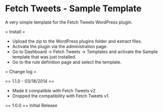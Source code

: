 Fetch Tweets - Sample Template
==============================

A very simple template for the Fetch Tweets WordPress plugin.

= Install =
- Upload the zip to the WordPress plugins folder and extract files.
- Activate the plugin via the administration page.
- Go to Dashboard -> Fetch Tweets -> Templates and activate the Sample template that was just installed.
- Go to the rule definition page and select the template.

= Change log =

== 1.1.0 - 03/18/2014 ==
- Made it compatible with Fetch Tweets v2
- Dropped the compatibility with Fetch Tweets v1.

== 1.0.0 ==
Initial Release